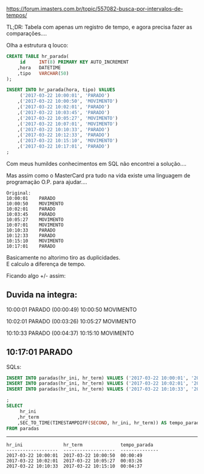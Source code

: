 https://forum.imasters.com.br/topic/557082-busca-por-intervalos-de-tempos/


TL;DR:
Tabela com apenas um registro de tempo, e agora precisa fazer as comparações....

   

Olha a estrutura q louco:
```sql
CREATE TABLE hr_parada(
	 id		INT(8) PRIMARY KEY AUTO_INCREMENT
	,hora	DATETIME	
	,tipo	VARCHAR(50)
);

INSERT INTO hr_parada(hora, tipo) VALUES 
	 ('2017-03-22 10:00:01', 'PARADO')
	,('2017-03-22 10:00:50', 'MOVIMENTO')	
	,('2017-03-22 10:02:01', 'PARADO')
	,('2017-03-22 10:03:45', 'PARADO')	
	,('2017-03-22 10:05:27', 'MOVIMENTO')
	,('2017-03-22 10:07:01', 'MOVIMENTO')
	,('2017-03-22 10:10:33', 'PARADO')
	,('2017-03-22 10:12:33', 'PARADO')
	,('2017-03-22 10:15:10', 'MOVIMENTO')
	,('2017-03-22 10:17:01', 'PARADO')
;
```
Com meus humildes conhecimentos em SQL não encontrei a solução....

Mas assim como o MasterCard pra tudo na vida existe uma linguagem de programação O.P. para ajudar....


```
Original:
10:00:01	PARADO
10:00:50	MOVIMENTO
10:02:01	PARADO
10:03:45	PARADO
10:05:27	MOVIMENTO
10:07:01	MOVIMENTO
10:10:33	PARADO
10:12:33	PARADO
10:15:10	MOVIMENTO
10:17:01	PARADO
```

Basicamente no altorimo tiro as duplicidades.  
E calculo a diferença de tempo.


Ficando algo +/- assim:

Duvida na integra:                                     
------------------ 
10:00:01	PARADO    (00:00:49)
10:00:50	MOVIMENTO 

10:02:01	PARADO    (00:03:26)
10:05:27	MOVIMENTO

10:10:33	PARADO    (00:04:37)
10:15:10	MOVIMENTO

10:17:01	PARADO
-----


SQLs:

```sql
INSERT INTO paradas(hr_ini, hr_term) VALUES ('2017-03-22 10:00:01', '2017-03-22 10:00:50');
INSERT INTO paradas(hr_ini, hr_term) VALUES ('2017-03-22 10:02:01', '2017-03-22 10:05:27');
INSERT INTO paradas(hr_ini, hr_term) VALUES ('2017-03-22 10:10:33', '2017-03-22 10:15:10');

;
SELECT 
	 hr_ini  
	,hr_term
	,SEC_TO_TIME(TIMESTAMPDIFF(SECOND, hr_ini, hr_term)) AS tempo_parada
FROM paradas
```

----

```
hr_ini               hr_term              tempo_parada  
-------------------  -------------------  --------------
2017-03-22 10:00:01  2017-03-22 10:00:50  00:00:49      
2017-03-22 10:02:01  2017-03-22 10:05:27  00:03:26      
2017-03-22 10:10:33  2017-03-22 10:15:10  00:04:37      
```


